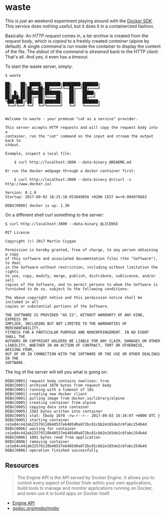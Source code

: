 waste
=====

This is just an weekend experiment playing around with the [Docker
SDK](https://docs.docker.com/engine/api/sdks/). This service does nothing
useful, but it does it in a containerized fashion.

Basically: An *HTTP request* comes in, a *tar archive* is created from the
*request body*, which is *copied* to a freshly created *container* (alpine by
default). A single *command* is *run* inside the container to display the content
of the file. The *stdout* of the command is *streamed* back to the HTTP
*client*. That's all. And yes, it even has a *timeout*.

To start the waste server, simply:

```shell
$ waste

██╗    ██╗ █████╗ ███████╗████████╗███████╗
██║    ██║██╔══██╗██╔════╝╚══██╔══╝██╔════╝
██║ █╗ ██║███████║███████╗   ██║   █████╗
██║███╗██║██╔══██║╚════██║   ██║   ██╔══╝
╚███╔███╔╝██║  ██║███████║   ██║   ███████╗
 ╚══╝╚══╝ ╚═╝  ╚═╝╚══════╝   ╚═╝   ╚══════╝


Welcome to waste - your premium "cat as a service" provider.

This server accepts HTTP requests and will copy the request body into a
container, run the "cat" command on the input and stream the output back to
stdout.

Example, inspect a local file:

    $ curl http://localhost:3000 --data-binary @README.md

Or run the docker webpage through a docker container first:

    $ curl http://localhost:3000 --data-binary @<(curl -s http://www.docker.io)

Version: 0.1.0
Startup: 2017-09-03 18:25:10.953849056 +0200 CEST m=+0.004078683

DEBU[0000] docker is up: 1.30

```

On a different shell curl something to the server:

```shell
$ curl http://localhost:3000 --data-binary @LICENSE

MIT License

Copyright (c) 2017 Martin Czygan

Permission is hereby granted, free of charge, to any person obtaining a copy
of this software and associated documentation files (the "Software"), to deal
in the Software without restriction, including without limitation the rights
to use, copy, modify, merge, publish, distribute, sublicense, and/or sell
copies of the Software, and to permit persons to whom the Software is
furnished to do so, subject to the following conditions:

The above copyright notice and this permission notice shall be included in all
copies or substantial portions of the Software.

THE SOFTWARE IS PROVIDED "AS IS", WITHOUT WARRANTY OF ANY KIND, EXPRESS OR
IMPLIED, INCLUDING BUT NOT LIMITED TO THE WARRANTIES OF MERCHANTABILITY,
FITNESS FOR A PARTICULAR PURPOSE AND NONINFRINGEMENT. IN NO EVENT SHALL THE
AUTHORS OR COPYRIGHT HOLDERS BE LIABLE FOR ANY CLAIM, DAMAGES OR OTHER
LIABILITY, WHETHER IN AN ACTION OF CONTRACT, TORT OR OTHERWISE, ARISING FROM,
OUT OF OR IN CONNECTION WITH THE SOFTWARE OR THE USE OR OTHER DEALINGS IN THE
SOFTWARE.
```

The log of the server will tell you what is going on:

```shell
DEBU[0001] request body contains newlines: true
DEBU[0001] archived 1070 bytes from request body
DEBU[0001] running with a timeout of 10s
DEBU[0001] creating new docker client
DEBU[0001] pulling image from docker.io/library/alpine
DEBU[0005] creating container from alpine
DEBU[0005] copying data into container
DEBU[0005] 1582 bytes written into container
DEBU[0005] stat: {body 1070 -rw-r--r-- 2017-09-03 16:34:07 +0000 UTC }
DEBU[0005] starting container ce1e84c442ab22579110b40537e6485d0a872bc81cbb2e165de2c6fabc254b4d
DEBU[0006] waiting for container ce1e84c442ab22579110b40537e6485d0a872bc81cbb2e165de2c6fabc254b4d
DEBU[0006] 1091 bytes read from application
DEBU[0006] removing container ce1e84c442ab22579110b40537e6485d0a872bc81cbb2e165de2c6fabc254b4d
DEBU[0006] operation finished successfully
```

Resources
---------

> The Engine API is the API served by Docker Engine. It allows you to control
every aspect of Docker from within your own applications, build tools to manage
and monitor applications running on Docker, and even use it to build apps on
Docker itself.

* [Engine API](https://docs.docker.com/engine/api/)
* [godoc.org/moby/moby](https://godoc.org/github.com/moby/moby)
